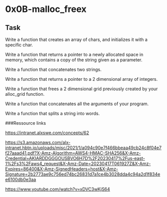 # 0x0B-malloc_freex

## Task

Write a function that creates an array of chars, and initializes it with a specific char.

Write a function that returns a pointer to a newly allocated space in memory, which contains a copy of the string given as a parameter.

Write a function that concatenates two strings.

Write a function that returns a pointer to a 2 dimensional array of integers.

Write a function that frees a 2 dimensional grid previously created by your alloc_grid function.

Write a function that concatenates all the arguments of your program.

Write a function that splits a string into words.

###Ressource links 

https://intranet.alxswe.com/concepts/62

https://s3.amazonaws.com/alx-intranet.hbtn.io/uploads/misc/2021/1/a094c90e7f466bbeaa49cb24c8f04e7f27aaad41.pdf?X-Amz-Algorithm=AWS4-HMAC-SHA256&X-Amz-Credential=AKIARDDGGGOUSBVO6H7D%2F20230417%2Fus-east-1%2Fs3%2Faws4_request&X-Amz-Date=20230417T061927Z&X-Amz-Expires=86400&X-Amz-SignedHeaders=host&X-Amz-Signature=2b2773ae9c756ed74bc26831d7a1ce4b3028dda4c94a2d1f834ee6100db0e3aa

https://www.youtube.com/watch?v=xDVC3wKjS64
